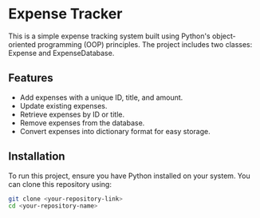 # Expense Tracker

This is a simple expense tracking system built using Python's object-oriented programming (OOP) principles. The project includes two classes: Expense and ExpenseDatabase.

## Features
- Add expenses with a unique ID, title, and amount.
- Update existing expenses.
- Retrieve expenses by ID or title.
- Remove expenses from the database.
- Convert expenses into dictionary format for easy storage.

## Installation
To run this project, ensure you have Python installed on your system. You can clone this repository using:

```bash
git clone <your-repository-link>
cd <your-repository-name>